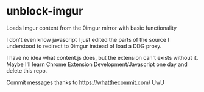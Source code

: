 # unblock-imgur

Loads Imgur content from the 0imgur mirror with basic functionality

I don't even know javascript I just edited the parts of the source I understood to redirect to 0imgur instead of load a DDG proxy.

I have no idea what content.js does, but the extension can't exists without it. Maybe I'll learn Chrome Extension Development/Javascript one day and delete this repo.

Commit messages thanks to https://whatthecommit.com/
UwU
